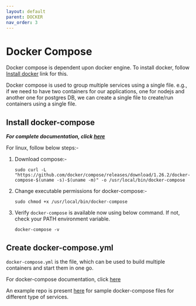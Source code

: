 ```yaml
---
layout: default
parent: DOCKER
nav_order: 3
---
```

# Docker Compose

Docker compose is dependent upon docker engine. To install docker, follow [Install docker](./install_docker) link for this.

Docker compose is used to group multiple services using a single file. e.g., if we need to have two containers for our applications, one for nodejs and another one for postgres DB, we can create a single file to create/run containers using a single file.

## Install docker-compose

***For complete documentation, click [here](https://docs.docker.com/compose/install/)***

For linux, follow below steps:-

1. Download compose:-

    ```shell
    sudo curl -L "https://github.com/docker/compose/releases/download/1.26.2/docker-compose-$(uname -s)-$(uname -m)" -o /usr/local/bin/docker-compose
    ```

2. Change executable permissions for docker-compose:-

    ```shell
    sudo chmod +x /usr/local/bin/docker-compose
    ```

3. Verify `docker-compose` is available now using below command. If not, check your PATH environment variable.

    ```shell
    docker-compose -v
    ```

## Create docker-compose.yml

`docker-compose.yml` is the file, which can be used to build multiple containers and start them in one go.

For docker-compose documentation, click [here](https://docs.docker.com/compose/)

An example repo is present [here](https://github.com/kathuriaas/docker-compose-examples) for sample docker-compose files for different type of services.
